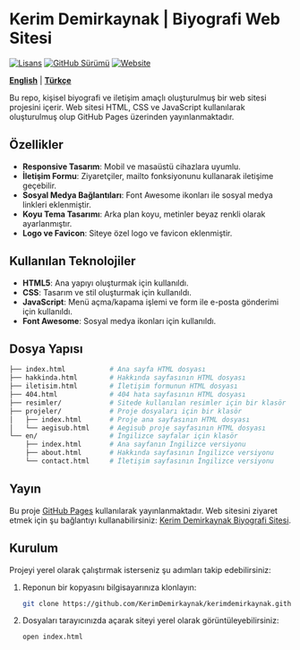 # Kerim Demirkaynak | Biyografi Web Sitesi    

[![Lisans](https://img.shields.io/badge/LİSANS-MIT-blue.svg?color=97CA01&logoColor=blue&style=for-the-badge)](https://opensource.org/license/mit/)
[![GitHub Sürümü](https://img.shields.io/github/v/release/KerimDemirkaynak/kerimdemirkaynak.github.io?style=for-the-badge&color=8DDFCB&label=Sürüm)](https://github.com/KerimDemirkaynak/kerimdemirkaynak.github.io/releases)
[![Website](https://img.shields.io/badge/Website-kerimdemirkaynak.github.io-00215E?style=for-the-badge)](https://kerimdemirkaynak.github.io)

[**English**](en/README.en.md) | [**Türkçe**](README.md)

Bu repo, kişisel biyografi ve iletişim amaçlı oluşturulmuş bir web sitesi projesini içerir. Web sitesi HTML, CSS ve JavaScript kullanılarak oluşturulmuş olup GitHub Pages üzerinden yayınlanmaktadır.

## Özellikler

- **Responsive Tasarım**: Mobil ve masaüstü cihazlara uyumlu.
- **İletişim Formu**: Ziyaretçiler, mailto fonksiyonunu kullanarak iletişime geçebilir.
- **Sosyal Medya Bağlantıları**: Font Awesome ikonları ile sosyal medya linkleri eklenmiştir.
- **Koyu Tema Tasarımı**: Arka plan koyu, metinler beyaz renkli olarak ayarlanmıştır.
- **Logo ve Favicon**: Siteye özel logo ve favicon eklenmiştir.

## Kullanılan Teknolojiler

- **HTML5**: Ana yapıyı oluşturmak için kullanıldı.
- **CSS**: Tasarım ve stil oluşturmak için kullanıldı.
- **JavaScript**: Menü açma/kapama işlemi ve form ile e-posta gönderimi için kullanıldı.
- **Font Awesome**: Sosyal medya ikonları için kullanıldı.

## Dosya Yapısı

```bash
├── index.html           # Ana sayfa HTML dosyası
├── hakkinda.html        # Hakkında sayfasının HTML dosyası
├── iletisim.html        # İletişim formunun HTML dosyası
├── 404.html             # 404 hata sayfasının HTML dosyası
├── resimler/            # Sitede kullanılan resimler için bir klasör
├── projeler/            # Proje dosyaları için bir klasör
│   ├── index.html       # Proje ana sayfasının HTML dosyası
│   └── aegisub.html     # Aegisub proje sayfasının HTML dosyası
└── en/                  # İngilizce sayfalar için klasör
    ├── index.html       # Ana sayfanın İngilizce versiyonu
    ├── about.html       # Hakkında sayfasının İngilizce versiyonu
    └── contact.html     # İletişim sayfasının İngilizce versiyonu
```
## Yayın

Bu proje [GitHub Pages](https://pages.github.com/) kullanılarak yayınlanmaktadır. Web sitesini ziyaret etmek için şu bağlantıyı kullanabilirsiniz: [Kerim Demirkaynak Biyografi Sitesi](https://kerimdemirkaynak.github.io/).

## Kurulum

Projeyi yerel olarak çalıştırmak isterseniz şu adımları takip edebilirsiniz:

1. Reponun bir kopyasını bilgisayarınıza klonlayın:
   ```bash
   git clone https://github.com/KerimDemirkaynak/kerimdemirkaynak.github.io.git
   ```
2. Dosyaları tarayıcınızda açarak siteyi yerel olarak görüntüleyebilirsiniz:
   ```bash
   open index.html
   ```
